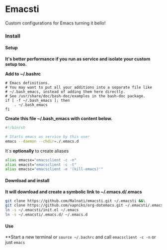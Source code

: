 # Emacsti

Custom configurations for Emacs turning it bello!

### Install

#### Setup

**It's better performance if you run as service and isolate your custom setup too.**

**Add to ~/.bashrc**

```bach
# Emacs definitions.
# You may want to put all your additions into a separate file like
# ~/.bash_emacs, instead of adding them here directly.
# See /usr/share/doc/bash-doc/examples in the bash-doc package.
if [ -f ~/.bash_emacs ]; then
	. ~/.bash_emacs
fi
```

**Create this file ~/.bash_emacs with content below.**

```bash
#!/bin/sh

# Starts emacs as service by this user
emacs --daemon --chdir=./.emacs.d
```

It`s **optionally** to create aliases 

```bash
alias emacsx="emacsclient -c -n"
alias emacst="emacsclient -c -t"
alias emacsc="emacsclient -e '(kill-emacs)'"
```

#### Download and install

**It will download and create a symbolic link to ~/.emacs.d/.emacs**

```bash
git clone https://github.com/Malnati/emacsti.git ~/.emacsti &&\
git clone https://github.com/vapniks/org-dotemacs.git ~/.emacsti/.emacs.d/org-dotemacs &&\
ln -s ~/.emacsti/init.el ~/.emacs
ln -s ~/.emacsti/.emacs.d/ ~/.emacs.d
```

#### Use

**Start a new terminal or ```source ~/.bachrc``` and call ```emacsclient -c -n``` or just ```emacs```

